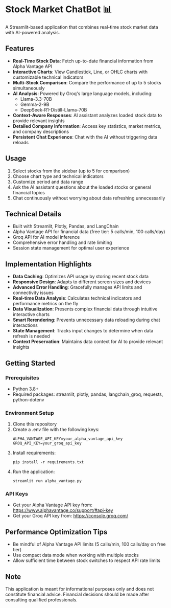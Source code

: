 # Stock Market ChatBot 📊

A Streamlit-based application that combines real-time stock market data with AI-powered analysis.

## Features

- **Real-Time Stock Data**: Fetch up-to-date financial information from Alpha Vantage API
- **Interactive Charts**: View Candlestick, Line, or OHLC charts with customizable technical indicators
- **Multi-Stock Comparison**: Compare the performance of up to 5 stocks simultaneously
- **AI Analysis**: Powered by Groq's large language models, including:
  - Llama-3.3-70B
  - Gemma-2-9B
  - DeepSeek-R1-Distill-Llama-70B
- **Context-Aware Responses**: AI assistant analyzes loaded stock data to provide relevant insights
- **Detailed Company Information**: Access key statistics, market metrics, and company descriptions
- **Persistent Chat Experience**: Chat with the AI without triggering data reloads

## Usage

1. Select stocks from the sidebar (up to 5 for comparison)
2. Choose chart type and technical indicators
3. Customize period and data range
4. Ask the AI assistant questions about the loaded stocks or general financial topics
5. Chat continuously without worrying about data refreshing unnecessarily

## Technical Details

- Built with Streamlit, Plotly, Pandas, and LangChain
- Alpha Vantage API for financial data (free tier: 5 calls/min, 100 calls/day)
- Groq API for AI model inference
- Comprehensive error handling and rate limiting
- Session state management for optimal user experience

## Implementation Highlights

- **Data Caching**: Optimizes API usage by storing recent stock data
- **Responsive Design**: Adapts to different screen sizes and devices
- **Advanced Error Handling**: Gracefully manages API limits and connectivity issues  
- **Real-time Data Analysis**: Calculates technical indicators and performance metrics on the fly
- **Data Visualization**: Presents complex financial data through intuitive interactive charts
- **Smart Rerendering**: Prevents unnecessary data reloading during chat interactions
- **State Management**: Tracks input changes to determine when data refresh is needed
- **Context Preservation**: Maintains data context for AI to provide relevant insights

## Getting Started

### Prerequisites
- Python 3.8+
- Required packages: streamlit, plotly, pandas, langchain_groq, requests, python-dotenv

### Environment Setup
1. Clone this repository
2. Create a .env file with the following keys:
   ```
   ALPHA_VANTAGE_API_KEY=your_alpha_vantage_api_key
   GROQ_API_KEY=your_groq_api_key
   ```
3. Install requirements:
   ```
   pip install -r requirements.txt
   ```
4. Run the application:
   ```
   streamlit run alpha_vantage.py
   ```

### API Keys
- Get your Alpha Vantage API key from: https://www.alphavantage.co/support/#api-key
- Get your Groq API key from: https://console.groq.com/

## Performance Optimization Tips
- Be mindful of Alpha Vantage API limits (5 calls/min, 100 calls/day on free tier)
- Use compact data mode when working with multiple stocks
- Allow sufficient time between stock switches to respect API rate limits

## Note

This application is meant for informational purposes only and does not constitute financial advice. Financial decisions should be made after consulting qualified professionals.
